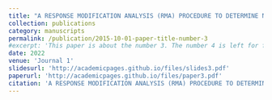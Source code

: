 ```yaml
---
title: "A RESPONSE MODIFICATION ANALYSIS (RMA) PROCEDURE TO DETERMINE NONLINEAR SEISMIC DEMANDS OF HIGH-RISE RC SHEAR WALL BUILDINGS"
collection: publications
category: manuscripts
permalink: /publication/2015-10-01-paper-title-number-3
#excerpt: 'This paper is about the number 3. The number 4 is left for future work.'
date: 2022
venue: 'Journal 1'
slidesurl: 'http://academicpages.github.io/files/slides3.pdf'
paperurl: 'http://academicpages.github.io/files/paper3.pdf'
citation: 'A RESPONSE MODIFICATION ANALYSIS (RMA) PROCEDURE TO DETERMINE NONLINEAR SEISMIC DEMANDS OF HIGH-RISE RC SHEAR WALL BUILDINGS'
---
```

